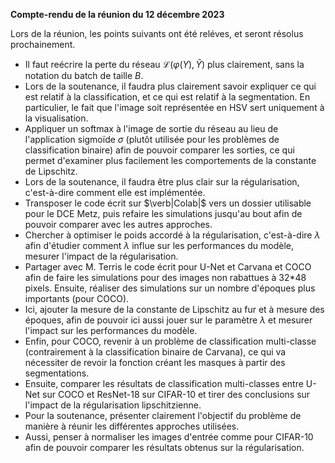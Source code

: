 **Compte-rendu de la réunion du 12 décembre 2023**

Lors de la réunion, les points suivants ont été reléves, et seront résolus prochainement.
- Il faut reécrire la perte du réseau $\mathcal L(\varphi (Y), \hat Y)$ plus clairement, sans la notation du batch de taille $B$.
- Lors de la soutenance, il faudra plus clairement savoir expliquer ce qui est relatif à la classification, et ce qui est relatif à la segmentation. En particulier, le fait que l'image soit représentée en HSV sert uniquement à la visualisation.
- Appliquer un $\mathrm{softmax}$ à l'image de sortie du réseau au lieu de l'application sigmoïde $\sigma$ (plutôt utilisée pour les problèmes de classification binaire) afin de pouvoir comparer les sorties, ce qui permet d'examiner plus facilement les comportements de la constante de Lipschitz.
- Lors de la soutenance, il faudra être plus clair sur la régularisation, c'est-à-dire comment elle est implémentée.
- Transposer le code écrit sur $\verb|Colab|$ vers un dossier utilisable pour le DCE Metz, puis refaire les simulations jusqu'au bout afin de pouvoir comparer avec les autres approches.
- Chercher à optimiser le poids accordé à la régularisation, c'est-à-dire $\lambda$ afin d'étudier comment $\lambda$ influe sur les performances du modèle, mesurer l'impact de la régularisation.
- Partager avec M. Terris le code écrit pour U-Net et Carvana et COCO afin de faire les simulations pour des images non rabattues à 32*48 pixels. Ensuite, réaliser des simulations sur un nombre d'époques plus importants (pour COCO).
- Ici, ajouter la mesure de la constante de Lipschitz au fur et à mesure des époques, afin de pouvoir ici aussi jouer sur le paramètre $\lambda$ et mesurer l'impact sur les performances du modèle.
- Enfin, pour COCO, revenir à un problème de classification multi-classe (contrairement à la classification binaire de Carvana), ce qui va nécessiter de revoir la fonction créant les masques à partir des segmentations.
- Ensuite, comparer les résultats de classification multi-classes entre U-Net sur COCO et ResNet-18 sur CIFAR-10 et tirer des conclusions sur l'impact de la régularisation lipschitzienne.
- Pour la soutenance, présenter clairement l'objectif du problème de manière à réunir les différentes approches utilisées.
- Aussi, penser à normaliser les images d'entrée comme pour CIFAR-10 afin de pouvoir comparer les résultats obtenus sur la régularisation.
